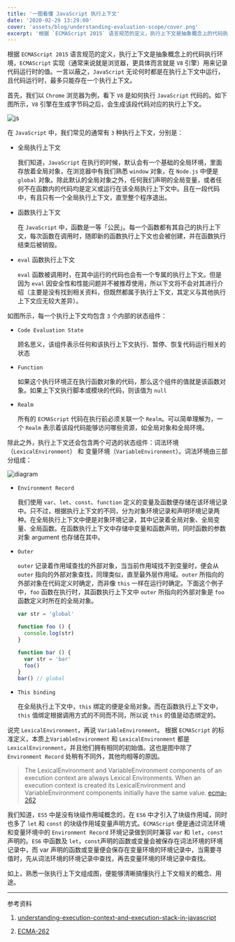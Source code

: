 ```yaml
---
title: '一图看懂 JavaScript 执行上下文'
date: '2020-02-29 13:29:00'
cover: 'assets/blog/understanding-evaluation-scope/cover.png'
excerpt: '根据 `ECMAScript 2015` 语言规范的定义，执行上下文是抽象概念上的代码执行环境，`ECMAScript` 实现（通常来说就是浏览器，更具体而言就是 `V8` 引擎）用来记录代码运行时的值。一言以蔽之，`JavaScript` 无论何时都是在执行上下文中运行，且代码运行时，最多只能存在一个执行上下文。'
---
```


根据 `ECMAScript 2015` 语言规范的定义，执行上下文是抽象概念上的代码执行环境，`ECMAScript` 实现（通常来说就是浏览器，更具体而言就是 `V8` 引擎）用来记录代码运行时的值。一言以蔽之，`JavaScript` 无论何时都是在执行上下文中运行，且代码运行时，最多只能存在一个执行上下文。

首先，我们以 `Chrome` 浏览器为例，看下 `V8` 是如何执行 `JavaScript` 代码的。如下图所示，`V8` 引擎在生成字节码之后，会生成该段代码对应的执行上下文。

![js](assets/blog/understanding-evaluation-scope/js.png)

在 `JavaScript` 中，我们常见的通常有 `3` 种执行上下文，分别是：

- 全局执行上下文
  
  我们知道，`JavaScript` 在执行的时候，默认会有一个基础的全局环境，里面存放着全局对象，在浏览器中有我们熟悉 `window` 对象，在 `Node.js` 中便是 `global` 对象。除此默认的全局对象之外，任何我们声明的全局变量，或者任何不在函数内的代码均是定义或运行在该全局执行上下文中。且在一段代码中，有且只有一个全局执行上下文，直至整个程序退出。

- 函数执行上下文

  在 `JavaScript` 中，函数是一等「公民」。每一个函数都有其自己的执行上下文，每次函数在调用时，随即新的函数执行上下文也会被创建，并在函数执行结束后被销毁。

- `eval` 函数执行上下文

  `eval` 函数被调用时，在其中运行的代码也会有一个专属的执行上下文。但是因为 `eval` 因安全性和性能问题并不被推荐使用，所以下文将不会对其进行介绍（主要是没有找到相关资料，但既然都属于执行上下文，其定义与其他执行上下文应无较大差异）。

如图所示，每一个执行上下文均包含 `3` 个内部的状态组件：

- `Code Evaluation State`

  顾名思义，该组件表示任何和该执行上下文执行、暂停、恢复代码运行相关的状态

- `Function`

  如果这个执行环境正在执行函数对象的代码，那么这个组件的值就是该函数对象。如果上下文执行脚本或模块的代码，则该值为 `null`

- `Realm`

  所有的 `ECMAScript` 代码在执行前必须关联一个 `Realm`。可以简单理解为，一个 `Realm` 表示着该段代码能够访问哪些资源，如全局对象和全局环境。

除此之外，执行上下文还会包含两个可选的状态组件：词法环境（`LexicalEnvironment`） 和 变量环境（`VariableEnvironment`）。词法环境由三部分组成：

![diagram](assets/blog/understanding-evaluation-scope/diagram.jpeg)

- `Environment Record`

  我们使用 `var`、`let`、`const`、`function` 定义的变量及函数便存储在该环境记录中。只不过，根据执行上下文的不同，分为对象环境记录和声明环境记录两种。在全局执行上下文中便是对象环境记录，其中记录着全局对象、全局变量、全局函数。在函数执行上下文中存储中变量和函数声明，同时函数的参数对象 argument 也存储在其中。

- `Outer`

  `outer` 记录着作用域查找的外部对象，当当前作用域找不到变量时，便会从 `outer` 指向的外部对象查找，同理类似，直至最外层作用域。`outer` 所指向的外部对象在代码定义时确定，而非像 `this` 一样在运行时确定。下面这个例子中，`foo` 函数在执行时，其函数执行上下文中 `outer` 所指向的外部对象是 `foo` 函数定义时所在的全局对象。

  ```js
  var str = 'global'

  function foo () {
    console.log(str)
  }

  function bar () {
    var str = 'bar'
    foo()
  }
  bar() // global
  ```

- `This binding`
  
  在全局执行上下文中，`this` 绑定的便是全局对象。而在函数执行上下文中，`this` 值绑定根据调用方式的不同而不同，所以说 `this` 的值是动态绑定的。

说完 `LexicalEnvironment`，再说 `VariableEnvironment`。 根据 `ECMAScript` 的标准定义，本质上`VariableEnvironment` 和 `LexicalEnvironment` 都是 `LexicalEnvironment`，并且他们拥有相同的初始值。这也是图中除了 `Environment Record` 处稍有不同外，其他均相等的原因。

  > The LexicalEnvironment and VariableEnvironment components of an execution context are always Lexical Environments. When an execution context is created its LexicalEnvironment and VariableEnvironment components initially have the same value.
  > [ecma-262](http://ecma-international.org/ecma-262/6.0/#sec-execution-contexts)

我们知道，`ES5` 中是没有块级作用域概念的，在 `ES6` 中才引入了块级作用域，同时也多了 `let` 和 `const` 的块级作用域变量声明方式。`ECMAScript` 便是通过词法环境和变量环境中的 `Environment Record`  环境记录做到同时兼容 `var` 和 `let`，`const` 声明的。`ES6` 中函数及 `let`，`const`声明的函数或变量会被保存在词法环境的环境记录中，而 var 声明的函数或变量便会保存在变量环境的环境记录中，当需要寻值时，先从词法环境的环境记录中查找，再去变量环境的环境记录中查找。

如上，熟悉一张执行上下文组成图，便能够清晰搞懂执行上下文相关的概念、用途。

---
参考资料

1. [understanding-execution-context-and-execution-stack-in-javascript](https://blog.bitsrc.io/understanding-execution-context-and-execution-stack-in-javascript-1c9ea8642dd0)

2. [ECMA-262](http://www.ecma-international.org/ecma-262/6.0/ECMA-262.pdf)